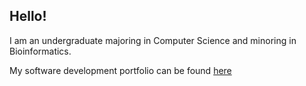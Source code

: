 Hello!
----
I am an undergraduate majoring in Computer Science and minoring in Bioinformatics. 

My software development portfolio can be found [here](https://www.leahren.dev/)

